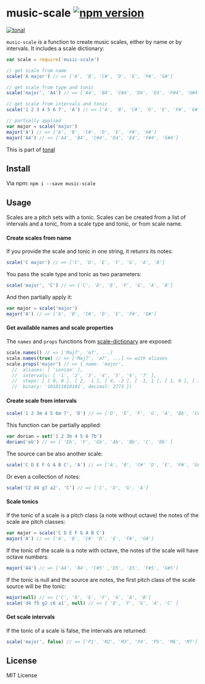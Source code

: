 # music-scale [![npm version](https://img.shields.io/npm/v/music-scale.svg)](https://www.npmjs.com/package/music-scale)

[![tonal](https://img.shields.io/badge/tonal-music--scale-yellow.svg)](https://www.npmjs.com/package/tonal)

`music-scale` is a function to create music scales, either by name or by intervals. It includes a scale dictionary:

```js
var scale = require('music-scale')

// get scale from name
scale('A major') // => ['A', 'B', 'C#', 'D', 'E', 'F#', 'G#']

// get scale from type and tonic
scale('major', 'A4') // => ['A4', 'B4', 'C#4', 'D4', 'E4', 'F#4', 'G#4']

// get scale from intervals and tonic
scale('1 2 3 4 5 6 7', 'A') // => ['A', 'B', 'C#', 'D', 'E', 'F#', 'G#']

// partially applied
var major = scale('major')
major('A') // => ['A', 'B', 'C#', 'D', 'E', 'F#', 'G#']
major('A4') // => ['A4', 'B4', 'C#4', 'D4', 'E4', 'F#4', 'G#4']
```

This is part of [tonal](https://www.npmjs.com/package/tonal)

## Install

Via npm: `npm i --save music-scale`

## Usage

Scales are a pitch sets with a tonic. Scales can be created from a list of intervals and a tonic, from a scale type and tonic, or from scale name.

#### Create scales from name

If you provide the scale and tonic in one string, it retunrs its notes:

```js
scale('C major') // => ['C', 'D', 'E', 'F', 'G', 'A', 'B']
```

You pass the scale type and tonic as two parameters:

```js
scale('major', 'C') // => ['C', 'D', 'E', 'F', 'G', 'A', 'B']
```

And then partially apply it:

```js
var major = scale('major')
major('A') // => ['A', 'B', 'C#', 'D', 'E', 'F#', 'G#']
```

#### Get available names and scale properties

The `names` and `props` functions from [scale-dictionary]() are exposed:

```js
scale.names() // => ['Maj7', 'm7', ...]
scale.names(true) // => ['Maj7', 'm7', ...] <= with aliases
scale.props('major') // => { name: 'major',
  //  aliases: [ 'ionian' ],
  //  intervals: [ '1', '2', '3', '4', '5', '6', '7' ],
  //  steps: [ [ 0, 0 ], [ 2, -1 ], [ 4, -2 ], [ -1, 1 ], [ 1, 0 ], [ 3, -1 ], [ 5, -2 ] ],
  //  binary: '101011010101', decimal: 2773 })
```

#### Create scale from intervals

```js
scale('1 2 3m 4 5 6m 7', 'D') // => ['D', 'E', 'F', 'G', 'A', 'Bb', 'C#']
```

This function can be partially applied:

```js
var dorian = set('1 2 3b 4 5 6 7b')
dorian('eb') // => [ 'Eb', 'F', 'Gb', 'Ab', 'Bb', 'C', 'Db' ]
```

The source can be also another scale:

```js
scale('C D E F G A B C', 'A') // => ['A', 'B', 'C#' 'D', 'E', 'F#', 'G#']
```

Or even a collection of notes:

```js
scale('C2 d4 g7 a2', 'C') // => ['C', 'D', 'G', 'A']
```

#### Scale tonics

If the tonic of a scale is a pitch class (a note without octave) the notes of the scale are pitch classes:

```js
var major = scale('C D E F G A B C')
major('A') // => ['A', 'B', 'C#' 'D', 'E', 'F#', 'G#']
```

If the tonic of the scale is a note with octave, the notes of the scale will have octave numbers:

```js
major('A4') // => ['A4', 'B4', 'C#5' ,'D5', 'E5', 'F#5', 'G#5']
```

If the tonic is null and the source are notes, the first pitch class of the scale source will be the tonic:

```js
major(null) // => ['C', 'D', 'E', 'F', 'G', 'A', 'B']
scale('d4 f5 g2 c6 a1', null) // => [ 'D', 'F', 'G', 'A', 'C' ]
```

#### Get scale intervals

If the tonic of a scale is false, the intervals are returned:

```js
scale('major', false) // => ['P1', 'M2', 'M3', 'P4', 'P5', 'M6', 'M7']
```

## License

MIT License
